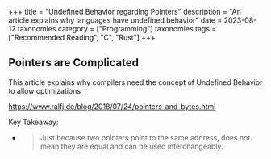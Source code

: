 +++
title               = "Undefined Behavior regarding Pointers"
description         = "An article explains why languages have undefined behavior"
date                = 2023-08-12
taxonomies.category = ["Programming"]
taxonomies.tags     = ["Recommended Reading", "C", "Rust"]
+++

## Pointers are Complicated

This article explains why compilers need the concept of Undefined Behavior to allow optimizations

<https://www.ralfj.de/blog/2018/07/24/pointers-and-bytes.html>

Key Takeaway:

*   
    > Just because two pointers point to the same address, does not mean they are equal and can be used interchangeably.
